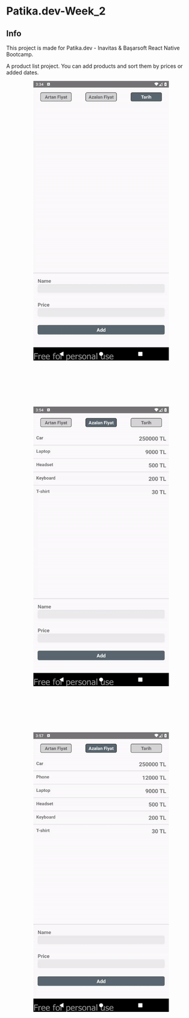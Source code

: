 # Patika.dev-Week_2

## Info
This project is made for Patika.dev - Inavitas & Başarsoft React Native Bootcamp.

A product list project. You can add products and sort them by prices or added dates.

<p align="center">
  <img src="src/image/gif3.gif" width="360" height="740" >
  <br/>
  <br/>
  <br/>
  <br/>
  <br/>
  <br/>
  <br/>
  <br/>
  <img src="src/image/gif1.gif" width="360" height="740" >
  <br/>
  <br/>
  <br/>
  <br/>
  <br/>
  <br/>
  <br/>
  <br/>
  <img src="src/image/gif2.gif" width="360" height="740" >
</p>


